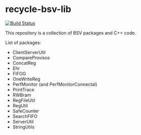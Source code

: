 recycle-bsv-lib
===============

[![Build Status](https://travis-ci.org/csail-csg/recycle-bsv-lib.svg?branch=master)](https://travis-ci.org/csail-csg/recycle-bsv-lib)

This repository is a collection of BSV packages and C++ code.

List of packages:
* ClientServerUtil
* CompareProvisos
* ConcatReg
* Ehr
* FIFOG
* OneWriteReg
* PerfMonitor (and PerfMonitorConnectal)
* PrintTrace
* RWBram
* RegFileUtil
* RegUtil
* SafeCounter
* SearchFIFO
* ServerUtil
* StringUtils

